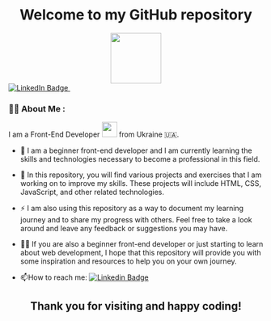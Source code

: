 <h1 align="center">Welcome to my GitHub repository</h1>

<div id="header" align="center">
  <img src="https://media.giphy.com/media/ZGbnid8SQaLvd5FnLz/giphy.gif" width="100"/>
</div>

<div id="badges">
  <a href="https://www.linkedin.com/in/ivan-mykhalchenko-a73b77206/">
    <img src="https://img.shields.io/badge/LinkedIn-blue?style=for-the-badge&logo=linkedin&logoColor=white" alt="LinkedIn Badge"/>
  </a>
  <img src="https://komarev.com/ghpvc/?username=MykhalchenkoIVAN&style=flat-square&color=blue" alt=""/>
</div>


### :man_technologist: About Me :


I am a Front-End Developer <img src="https://media.giphy.com/media/WUlplcMpOCEmTGBtBW/giphy.gif" width="30"> from Ukraine 🇺🇦.

- :telescope: I am a beginner front-end developer and I am currently learning the skills and technologies necessary to become a professional in this field.

- :seedling: In this repository, you will find various projects and exercises that I am working on to improve my skills. These projects will include HTML, CSS, JavaScript, and other related technologies.

- :zap: I am also using this repository as a way to document my learning journey and to share my progress with others. Feel free to take a look around and leave any feedback or suggestions you may have.

- 👨‍💻   If you are also a beginner front-end developer or just starting to learn about web development, I hope that this repository will provide you with some inspiration and resources to help you on your own journey.

- :mailbox:How to reach me: [![Linkedin Badge](https://img.shields.io/badge/-IvanM-blue?style=flat&logo=Linkedin&logoColor=white)](your-linkedin-url](https://www.linkedin.com/in/ivan-mykhalchenko-a73b77206/))



<h2 align="center">Thank you for visiting and happy coding!</h2>
